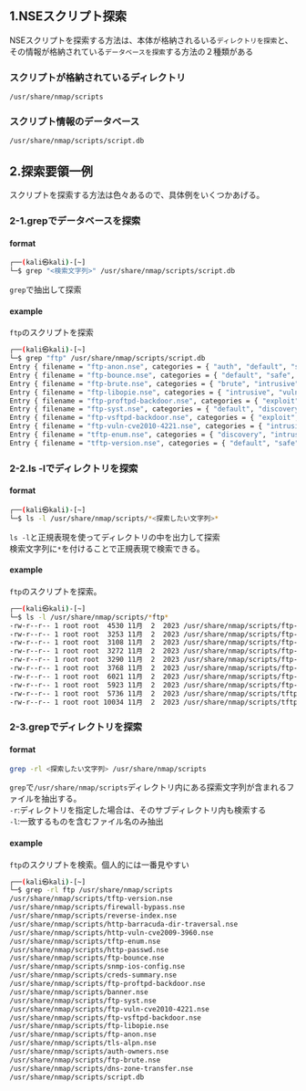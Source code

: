 ## 1.NSEスクリプト探索
NSEスクリプトを探索する方法は、本体が格納されるいる`ディレクトリを探索`と、その情報が格納されている`データベースを探索`する方法の２種類がある

### スクリプトが格納されているディレクトリ
`/usr/share/nmap/scripts`

### スクリプト情報のデータベース
`/usr/share/nmap/scripts/script.db`

## 2.探索要領一例
スクリプトを探索する方法は色々あるので、具体例をいくつかあげる。  

### 2-1.grepでデータベースを探索
#### format
```bash
┌──(kali㉿kali)-[~]
└─$ grep "<検索文字列>" /usr/share/nmap/scripts/script.db

```
`grep`で抽出して探索

#### example 
`ftp`のスクリプトを探索 
```bash
┌──(kali㉿kali)-[~]
└─$ grep "ftp" /usr/share/nmap/scripts/script.db 
Entry { filename = "ftp-anon.nse", categories = { "auth", "default", "safe", } }
Entry { filename = "ftp-bounce.nse", categories = { "default", "safe", } }
Entry { filename = "ftp-brute.nse", categories = { "brute", "intrusive", } }
Entry { filename = "ftp-libopie.nse", categories = { "intrusive", "vuln", } }
Entry { filename = "ftp-proftpd-backdoor.nse", categories = { "exploit", "intrusive", "malware", "vuln", } }
Entry { filename = "ftp-syst.nse", categories = { "default", "discovery", "safe", } }
Entry { filename = "ftp-vsftpd-backdoor.nse", categories = { "exploit", "intrusive", "malware", "vuln", } }
Entry { filename = "ftp-vuln-cve2010-4221.nse", categories = { "intrusive", "vuln", } }
Entry { filename = "tftp-enum.nse", categories = { "discovery", "intrusive", } }
Entry { filename = "tftp-version.nse", categories = { "default", "safe", "version", } }

```

### 2-2.ls -lでディレクトリを探索
#### format
```bash
┌──(kali㉿kali)-[~]
└─$ ls -l /usr/share/nmap/scripts/*<探索したい文字列>*

```
`ls -l`と正規表現を使ってディレクトリの中を出力して探索  
検索文字列に`*`を付けることで正規表現で検索できる。  
  
#### example
`ftp`のスクリプトを探索。 
```bash
┌──(kali㉿kali)-[~]
└─$ ls -l /usr/share/nmap/scripts/*ftp*
-rw-r--r-- 1 root root  4530 11月  2  2023 /usr/share/nmap/scripts/ftp-anon.nse
-rw-r--r-- 1 root root  3253 11月  2  2023 /usr/share/nmap/scripts/ftp-bounce.nse
-rw-r--r-- 1 root root  3108 11月  2  2023 /usr/share/nmap/scripts/ftp-brute.nse
-rw-r--r-- 1 root root  3272 11月  2  2023 /usr/share/nmap/scripts/ftp-libopie.nse
-rw-r--r-- 1 root root  3290 11月  2  2023 /usr/share/nmap/scripts/ftp-proftpd-backdoor.nse
-rw-r--r-- 1 root root  3768 11月  2  2023 /usr/share/nmap/scripts/ftp-syst.nse
-rw-r--r-- 1 root root  6021 11月  2  2023 /usr/share/nmap/scripts/ftp-vsftpd-backdoor.nse
-rw-r--r-- 1 root root  5923 11月  2  2023 /usr/share/nmap/scripts/ftp-vuln-cve2010-4221.nse
-rw-r--r-- 1 root root  5736 11月  2  2023 /usr/share/nmap/scripts/tftp-enum.nse
-rw-r--r-- 1 root root 10034 11月  2  2023 /usr/share/nmap/scripts/tftp-version.nse

```
### 2-3.grepでディレクトリを探索  
#### format
```bash
grep -rl <探索したい文字列> /usr/share/nmap/scripts

```
`grep`で`/usr/share/nmap/scripts`ディレクトリ内にある探索文字列が含まれるファイルを抽出する。  
`-r`:ディレクトリを指定した場合は、そのサブディレクトリ内も検索する  
`-l`:一致するものを含むファイル名のみ抽出  

#### example
`ftp`のスクリプトを検索。個人的には一番見やすい  
```bash
┌──(kali㉿kali)-[~]
└─$ grep -rl ftp /usr/share/nmap/scripts
/usr/share/nmap/scripts/tftp-version.nse
/usr/share/nmap/scripts/firewall-bypass.nse
/usr/share/nmap/scripts/reverse-index.nse
/usr/share/nmap/scripts/http-barracuda-dir-traversal.nse
/usr/share/nmap/scripts/http-vuln-cve2009-3960.nse
/usr/share/nmap/scripts/tftp-enum.nse
/usr/share/nmap/scripts/http-passwd.nse
/usr/share/nmap/scripts/ftp-bounce.nse
/usr/share/nmap/scripts/snmp-ios-config.nse
/usr/share/nmap/scripts/creds-summary.nse
/usr/share/nmap/scripts/ftp-proftpd-backdoor.nse
/usr/share/nmap/scripts/banner.nse
/usr/share/nmap/scripts/ftp-syst.nse
/usr/share/nmap/scripts/ftp-vuln-cve2010-4221.nse
/usr/share/nmap/scripts/ftp-vsftpd-backdoor.nse
/usr/share/nmap/scripts/ftp-libopie.nse
/usr/share/nmap/scripts/ftp-anon.nse
/usr/share/nmap/scripts/tls-alpn.nse
/usr/share/nmap/scripts/auth-owners.nse
/usr/share/nmap/scripts/ftp-brute.nse
/usr/share/nmap/scripts/dns-zone-transfer.nse
/usr/share/nmap/scripts/script.db

```

